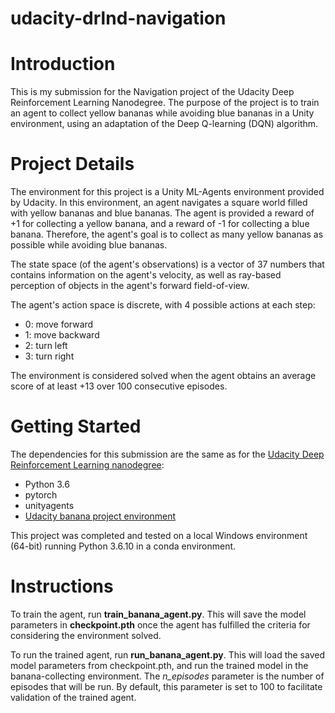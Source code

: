 # udacity-drlnd-navigation

# Introduction
This is my submission for the Navigation project of the Udacity Deep Reinforcement Learning Nanodegree.  The purpose of the project is to train an agent to collect yellow bananas while avoiding blue bananas in a Unity environment, using an adaptation of the Deep Q-learning (DQN) algorithm.

# Project Details
The environment for this project is a Unity ML-Agents environment provided by Udacity.  In this environment, an agent navigates a square world filled with yellow bananas and blue bananas.  The agent is provided a reward of +1 for collecting a yellow banana, and a reward of -1 for collecting a blue banana.  Therefore, the agent's goal is to collect as many yellow bananas as possible while avoiding blue bananas.

The state space (of the agent's observations) is a vector of 37 numbers that contains information on the agent's velocity, as well as ray-based perception of objects in the agent's forward field-of-view.  

The agent's action space is discrete, with 4 possible actions at each step:
* 0: move forward
* 1: move backward
* 2: turn left
* 3: turn right

The environment is considered solved when the agent obtains an average score of at least +13 over 100 consecutive episodes.

# Getting Started
The dependencies for this submission are the same as for the [Udacity Deep Reinforcement Learning nanodegree](https://github.com/udacity/deep-reinforcement-learning#dependencies):
* Python 3.6
* pytorch
* unityagents
* [Udacity banana project environment](https://s3-us-west-1.amazonaws.com/udacity-drlnd/P1/Banana/Banana_Windows_x86_64.zip)

This project was completed and tested on a local Windows environment (64-bit) running Python 3.6.10 in a conda environment.

# Instructions
To train the agent, run **train_banana_agent.py**.  This will save the model parameters in **checkpoint.pth** once the agent has fulfilled the criteria for considering the environment solved.

To run the trained agent, run **run_banana_agent.py**.  This will load the saved model parameters from checkpoint.pth, and run the trained model in the banana-collecting environment.  The *n_episodes* parameter is the number of episodes that will be run.  By default, this parameter is set to 100 to facilitate validation of the trained agent.
